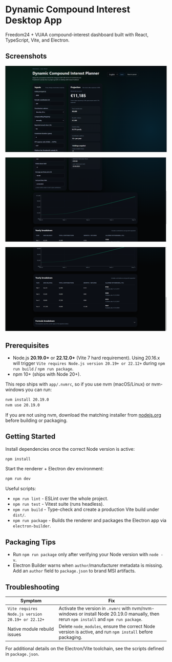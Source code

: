 # Dynamic Compound Interest Desktop App

Freedom24 + VUAA compound-interest dashboard built with React, TypeScript, Vite, and Electron.

## Screenshots

![Primary dashboard view showing inputs](../docs/screenshots/1.png)

![Primary dashboard view showing waterfall stats, and growth chart](../docs/screenshots/2.png)

![Table and formulas view highlighting yearly breakdown plus projection math](../docs/screenshots/3.png)

## Prerequisites

- Node.js **20.19.0+** or **22.12.0+** (Vite 7 hard requirement). Using 20.16.x will trigger `Vite requires Node.js version 20.19+ or 22.12+` during `npm run build` / `npm run package`.
- npm 10+ (ships with Node 20+).

This repo ships with `app/.nvmrc`, so if you use nvm (macOS/Linux) or nvm-windows you can run:

```bash
nvm install 20.19.0
nvm use 20.19.0
```

If you are not using nvm, download the matching installer from [nodejs.org](https://nodejs.org/en/download) before building or packaging.

## Getting Started

Install dependencies once the correct Node version is active:

```bash
npm install
```

Start the renderer + Electron dev environment:

```bash
npm run dev
```

Useful scripts:

- `npm run lint` - ESLint over the whole project.
- `npm run test` - Vitest suite (runs headless).
- `npm run build` - Type-check and create a production Vite build under `dist/`.
- `npm run package` - Builds the renderer and packages the Electron app via `electron-builder`.

## Packaging Tips

- Run `npm run package` only after verifying your Node version with `node -v`.
- Electron Builder warns when `author`/manufacturer metadata is missing. Add an `author` field to `package.json` to brand MSI artifacts.

## Troubleshooting

| Symptom | Fix |
| --- | --- |
| `Vite requires Node.js version 20.19+ or 22.12+` | Activate the version in `.nvmrc` with nvm/nvm-windows or install Node 20.19.0 manually, then rerun `npm install` and `npm run package`. |
| Native module rebuild issues | Delete `node_modules`, ensure the correct Node version is active, and run `npm install` before packaging. |

For additional details on the Electron/Vite toolchain, see the scripts defined in `package.json`.
